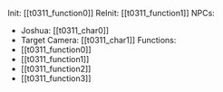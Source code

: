 Init: [[t0311_function0]]
ReInit: [[t0311_function1]]
NPCs:
- Joshua: [[t0311_char0]]
- Target Camera: [[t0311_char1]]
Functions:
- [[t0311_function0]]
- [[t0311_function1]]
- [[t0311_function2]]
- [[t0311_function3]]
